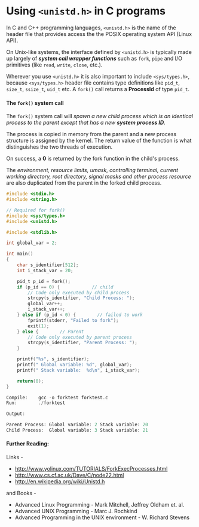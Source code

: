 Using `<unistd.h>` in C programs
===

In C and C++ programming languages, `<unistd.h>` is the name of the
header file that provides access the the POSIX operating system API (Linux
API).

On Unix-like systems, the interface defined by `<unistd.h>` is typically
made up largely of ***system call wrapper functions*** such as `fork`, `pipe`
and I/O primitives (like `read`, `write`, `close`, etc.).

Wherever you use `<unistd.h>` it is also important to include
`<sys/types.h>`, because `<sys/types.h>` header file contains type definitions
like `pid_t`, `size_t`, `ssize_t`, `uid_t` etc. A `fork()` call returns a 
**ProcessId** of type `pid_t`.

#### The `fork()` system call

The `fork()` system call will *spawn a new child process which is an
identical process to the parent except that has a new* ***system process ID***.

The process is copied in memory from the parent and a new process
structure is assigned by the kernel. The return value of the function is
what distinguishes the two threads of execution.

On success, a **0** is returned by the fork function in the child's process.

The *environment, resource limits, umask, controlling terminal, current
working directory, root directory, signal masks and other process resource*
are also duplicated from the parent in the forked child process.


```C
#include <stdio.h>
#include <string.h>

// Required for fork()
#include <sys/types.h>
#include <unistd.h>

#include <stdlib.h>

int global_var = 2;

int main()
{
    char s_identifier[512];
    int i_stack_var = 20;

    pid_t p_id = fork();
    if (p_id == 0) {            // child
        // Code only executed by child process
        strcpy(s_identifier, "Child Process: ");
        global_var++;
        i_stack_var++;
    } else if (p_id < 0) {        // failed to work
        fprintf(stderr, "Failed to fork");
        exit(1);
    } else {        // Parent
        // Code only executed by parent process
        strcpy(s_identifier, "Parent Process: ");
    }

    printf("%s", s_identifier);
    printf(" Global variable: %d", global_var);
    printf(" Stack variable:  %d\n", i_stack_var);

    return(0);
}

Compile:    gcc -o forktest forktest.c
Run:        ./forktest

Output:

Parent Process: Global variable: 2 Stack variable: 20
Child Process:  Global variable: 3 Stack variable: 21

```


#### Further Reading:

Links -
* http://www.yolinux.com/TUTORIALS/ForkExecProcesses.html
* http://www.cs.cf.ac.uk/Dave/C/node22.html
* http://en.wikipedia.org/wiki/Unistd.h

and Books -

* Advanced Linux Programming - Mark Mitchell, Jeffrey Oldham et. al.
* Advanced UNIX Programming - Marc J. Rochkind
* Advanced Programming in the UNIX environment - W. Richard Stevens

